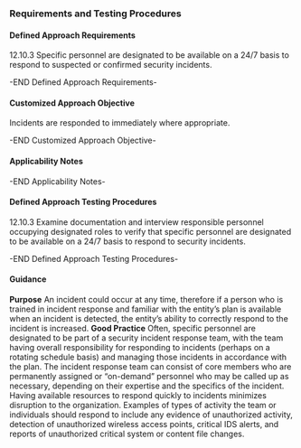 ### Requirements and Testing Procedures

#### Defined Approach Requirements
12.10.3 Specific personnel are designated to be available on a 24/7 basis to respond to suspected or confirmed security incidents.

-END Defined Approach Requirements- 
#### Customized Approach Objective
Incidents are responded to immediately where appropriate.

-END Customized Approach Objective- 
#### Applicability Notes



-END Applicability Notes- 
#### Defined Approach Testing Procedures
12.10.3 Examine documentation and interview responsible personnel occupying designated roles to verify that specific personnel are designated to be available on a 24/7 basis to respond to security incidents.

-END Defined Approach Testing Procedures- 
#### Guidance
**Purpose**
An incident could occur at any time, therefore if a person who is trained in incident response and familiar with the entity’s plan is available when an incident is detected, the entity’s ability to correctly respond to the incident is increased.
**Good Practice**
Often, specific personnel are designated to be part of a security incident response team, with the team having overall responsibility for responding to incidents (perhaps on a rotating schedule basis) and managing those incidents in accordance with the plan. The incident response team can consist of core members who are permanently assigned or “on-demand” personnel who may be called up as necessary, depending on their expertise and the specifics of the incident.
Having available resources to respond quickly to incidents minimizes disruption to the organization.
Examples of types of activity the team or individuals should respond to include any evidence of unauthorized activity, detection of unauthorized wireless access points, critical IDS alerts, and reports of unauthorized critical system or content file changes.